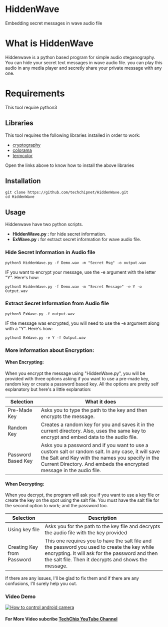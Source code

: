 # HiddenWave
Embedding secret messages in wave audio file

# What is HiddenWave
Hiddenwave is a python based program for simple audio steganography. You can hide your secret text messages in wave audio file. you can play this audio in any media player and secretly share your private message with any one.

# Requirements
This tool require python3

## Libraries

This tool requires the following libraries installed in order to work:

- [cryptography](https://pypi.org/project/cryptography/)
- [colorama](https://pypi.org/project/colorama/)
- [termcolor](https://pypi.org/project/termcolor/)

Open the links above to know how to install the above libraries

## Installation

```
git clone https://github.com/techchipnet/HiddenWave.git
cd HiddenWave
```
## Usage
<p>Hiddenwave have two python scripts. </p>
<ul>
<li><b>HiddenWave.py :</b> for hide secret information.</li>
<li><b>ExWave.py :</b> for extract secret information for wave audio file.</li>
</ul>

### Hide Secret Information in Audio file

```
python3 HiddenWave.py -f Demo.wav -m "Secret Msg" -o output.wav
```
IF you want to encrypt your message, use the -e argument with the letter "Y". Here's how:

``` 
python3 HiddenWave.py -f Demo.wav -m "Secret Message" -e Y -o Output.wav
```

### Extract Secret Information from Audio file

```
python3 ExWave.py -f output.wav
```

IF the message was encrypted, you will need to use the -e argument along with a "Y". Here's how:

```
python3 ExWave.py -e Y -f Output.wav
```

### More information about Encryption:

#### When Encrypting:

When you encrypt the message using "HiddenWave.py", you will be provided with three options asking if you want to use a pre-made key, random key or create a password based key. All the options are pretty self explanatory but here's a little explanation:

| Selection          | What it does                                                 |
| ------------------ | ------------------------------------------------------------ |
| Pre-Made Key       | Asks you to type the path to the key and then encrypts the message. |
| Random Key         | Creates a random key for you and saves it in the current directory. Also, uses the same key to encrypt and embed data to the audio file. |
| Password Based Key | Asks you a password and if you want to use a custom salt or random salt. In any case, it will save the Salt and Key with the names you specify in the Current Directory. And embeds the encrypted message in the audio file. |

#### When Decrypting:

When you decrypt, the program will ask you if you want to use a key file or create the key on the spot using the salt file. You must have the salt file for the second option to work; and the password too.

| Selection                  | Description                                                  |
| -------------------------- | ------------------------------------------------------------ |
| Using key file             | Asks you for the path to the key file and decrypts the audio file with the key provided |
| Creating Key from Password | This one requires you to have the salt file and the password you used to create the key while encrypting. It will ask for the password and then the salt file. Then it decrypts and shows the message. |

If there are any issues, I'll be glad to fix them and if there are any confusions, I'll surely help you out.

### Video Demo

[![How to control android camera](https://img.youtube.com/vi/UPQD7L9FNrk/0.jpg)](https://www.youtube.com/watch?v=UPQD7L9FNrk)

#### For More Video subcribe <a href="http://youtube.com/techchipnet">TechChip YouTube Channel</a>
